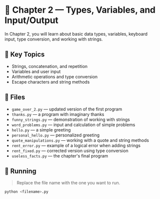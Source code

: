 # 📘 Chapter 2 — Types, Variables, and Input/Output

In Chapter 2, you will learn about basic data types, variables, keyboard input, type conversion, and working with strings.

## 🧠 Key Topics

- Strings, concatenation, and repetition
- Variables and user input
- Arithmetic operations and type conversion
- Escape characters and string methods

## 🚀 Files

- `game_over_2.py` — updated version of the first program
- `thanks.py` — a program with imaginary thanks
- `funny_strings.py` — demonstration of working with strings
- `word_problems.py` — input and calculation of simple problems
- `hello.py` — a simple greeting
- `personal_hello.py` — personalized greeting
- `quote_manipulations.py` — working with a quote and string methods
- `rent_error.py` — example of a logical error when adding strings
- `rent_fixed.py` — corrected version using type conversion
- `useless_facts.py` — the chapter's final program

## 📌 Running

> Replace the file name with the one you want to run.

```bash
python <filename>.py
```

